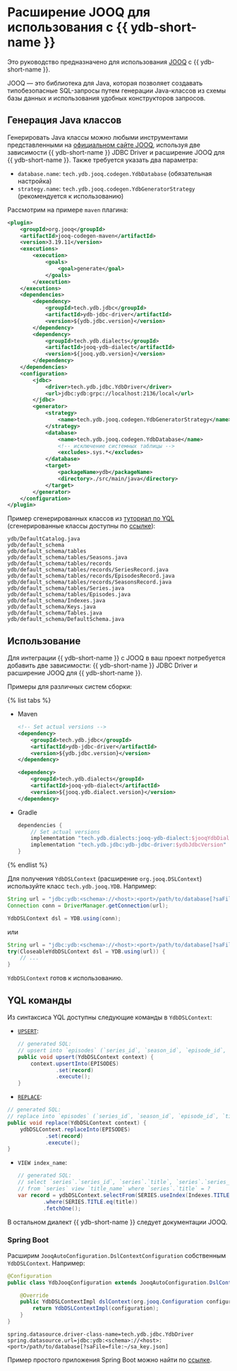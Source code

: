 # Расширение JOOQ для использования с {{ ydb-short-name }}

Это руководство предназначено для использования [JOOQ](https://www.jooq.org/) с {{ ydb-short-name }}.

JOOQ — это библиотека для Java, которая позволяет создавать типобезопасные SQL-запросы путем генерации Java-классов из схемы базы данных и использования удобных конструкторов запросов.

## Генерация Java классов

Генерировать Java классы можно любыми инструментами представленными на [официальном сайте JOOQ](https://www.jooq.org/doc/latest/manual/code-generation/codegen-configuration/), используя две зависимости {{ ydb-short-name }} JDBC Driver и расширение JOOQ для {{ ydb-short-name }}. Также требуется указать два параметра:

- `database.name`: `tech.ydb.jooq.codegen.YdbDatabase` (обязательная настройка)
- `strategy.name`: `tech.ydb.jooq.codegen.YdbGeneratorStrategy` (рекомендуется к использованию)

Рассмотрим на примере `maven` плагина:

```xml
<plugin>
    <groupId>org.jooq</groupId>
    <artifactId>jooq-codegen-maven</artifactId>
    <version>3.19.11</version>
    <executions>
        <execution>
            <goals>
                <goal>generate</goal>
            </goals>
        </execution>
    </executions>
    <dependencies>
        <dependency>
            <groupId>tech.ydb.jdbc</groupId>
            <artifactId>ydb-jdbc-driver</artifactId>
            <version>${ydb.jdbc.version}</version>
        </dependency>
        <dependency>
            <groupId>tech.ydb.dialects</groupId>
            <artifactId>jooq-ydb-dialect</artifactId>
            <version>${jooq.ydb.version}</version>
        </dependency>
    </dependencies>
    <configuration>
        <jdbc>
            <driver>tech.ydb.jdbc.YdbDriver</driver>
            <url>jdbc:ydb:grpc://localhost:2136/local</url>
        </jdbc>
        <generator>
            <strategy>
                <name>tech.ydb.jooq.codegen.YdbGeneratorStrategy</name>
            </strategy>
            <database>
                <name>tech.ydb.jooq.codegen.YdbDatabase</name>
                <!-- исключение системных таблицы -->
                <excludes>.sys.*</excludes>
            </database>
            <target>
                <packageName>ydb</packageName>
                <directory>./src/main/java</directory>
            </target>
        </generator>
    </configuration>
</plugin>
```

Пример сгенерированных классов из [туториал по YQL](../../dev/yql-tutorial/create_demo_tables.md) (сгенерированные классы доступны по [ссылке](https://github.com/ydb-platform/ydb-java-examples/tree/master/jdbc/spring-jooq/src/main/java/ydb/default_schema)):

```
ydb/DefaultCatalog.java
ydb/default_schema
ydb/default_schema/tables
ydb/default_schema/tables/Seasons.java
ydb/default_schema/tables/records
ydb/default_schema/tables/records/SeriesRecord.java
ydb/default_schema/tables/records/EpisodesRecord.java
ydb/default_schema/tables/records/SeasonsRecord.java
ydb/default_schema/tables/Series.java
ydb/default_schema/tables/Episodes.java
ydb/default_schema/Indexes.java
ydb/default_schema/Keys.java
ydb/default_schema/Tables.java
ydb/default_schema/DefaultSchema.java
```

## Использование

Для интеграции {{ ydb-short-name }} с JOOQ в ваш проект потребуется добавить две зависимости: {{ ydb-short-name }} JDBC Driver и расширение JOOQ для {{ ydb-short-name }}.

Примеры для различных систем сборки:

{% list tabs %}

- Maven

    ```xml
    <!-- Set actual versions -->
    <dependency>
        <groupId>tech.ydb.jdbc</groupId>
        <artifactId>ydb-jdbc-driver</artifactId>
        <version>${ydb.jdbc.version}</version>
    </dependency>
    
    <dependency>
        <groupId>tech.ydb.dialects</groupId>
        <artifactId>jooq-ydb-dialect</artifactId>
        <version>${jooq.ydb.dialect.version}</version>
    </dependency>
    ```

- Gradle

    ```groovy
    dependencies {
        // Set actual versions
        implementation "tech.ydb.dialects:jooq-ydb-dialect:$jooqYdbDialectVersion"
        implementation "tech.ydb.jdbc:ydb-jdbc-driver:$ydbJdbcVersion"
    }
    ```

{% endlist %}

Для получения `YdbDSLContext` (расширение `org.jooq.DSLContext`) используйте класс `tech.ydb.jooq.YDB`. Например:

```java
String url = "jdbc:ydb:<schema>://<host>:<port>/path/to/database[?saFile=file:~/sa_key.json]";
Connection conn = DriverManager.getConnection(url);

YdbDSLContext dsl = YDB.using(conn);
```

или

```java
String url = "jdbc:ydb:<schema>://<host>:<port>/path/to/database[?saFile=file:~/sa_key.json]";
try(CloseableYdbDSLContext dsl = YDB.using(url)) {
    // ...
}
```

`YdbDSLContext` готов к использованию.

## YQL команды 

Из синтаксиса YQL доступны следующие команды в `YdbDSLContext`:

- [`UPSERT`](../../yql/reference/syntax/upsert_into.md):

  ```java
  // generated SQL:
  // upsert into `episodes` (`series_id`, `season_id`, `episode_id`, `title`, `air_date`) values (?, ?, ?, ?, ?)
  public void upsert(YdbDSLContext context) {
      context.upsertInto(EPISODES)
              .set(record)
              .execute();
  }
  ```

-  [`REPLACE`](../../yql/reference/syntax/replace_into.md):

  ```java
  // generated SQL:
  // replace into `episodes` (`series_id`, `season_id`, `episode_id`, `title`, `air_date`) values (?, ?, ?, ?, ?)
  public void replace(YdbDSLContext context) {
      ydbDSLContext.replaceInto(EPISODES)
              .set(record)
              .execute();
  }
  ```

- `VIEW index_name`:

  ```java
  // generated SQL:
  // select `series`.`series_id`, `series`.`title`, `series`.`series_info`, `series`.`release_date` 
  // from `series` view `title_name` where `series`.`title` = ?
  var record = ydbDSLContext.selectFrom(SERIES.useIndex(Indexes.TITLE_NAME.name))
          .where(SERIES.TITLE.eq(title))
          .fetchOne();
  ```

В остальном диалект {{ ydb-short-name }} следует документации JOOQ.

### Spring Boot

Расширим `JooqAutoConfiguration.DslContextConfiguration` собственным `YdbDSLContext`. Например:

```java
@Configuration
public class YdbJooqConfiguration extends JooqAutoConfiguration.DslContextConfiguration {

    @Override
    public YdbDSLContextImpl dslContext(org.jooq.Configuration configuration) {
        return YdbDSLContextImpl(configuration);
    }
}
```

```properties
spring.datasource.driver-class-name=tech.ydb.jdbc.YdbDriver
spring.datasource.url=jdbc:ydb:<schema>://<host>:<port>/path/to/database[?saFile=file:~/sa_key.json]
```

Пример простого приложения Spring Boot можно найти по [ссылке](https://github.com/ydb-platform/ydb-java-examples/tree/master/jdbc/spring-jooq).